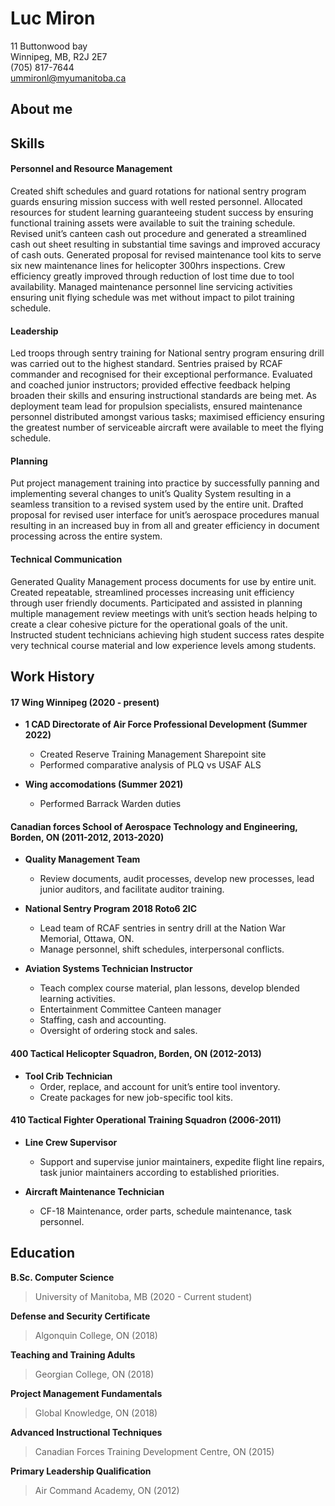 # Luc Miron
11 Buttonwood bay    
Winnipeg, MB, R2J 2E7  
(705) 817-7644  
ummironl@myumanitoba.ca  

## About me




## Skills

#### Personnel and Resource Management
Created shift schedules and guard rotations for national sentry program guards ensuring mission success with well rested personnel. Allocated resources for student learning guaranteeing student success by ensuring functional training assets were available to suit the training schedule. Revised unit’s canteen cash out procedure and generated a streamlined cash out sheet resulting in substantial time savings and improved accuracy of cash outs. Generated proposal for revised maintenance tool kits to serve six new maintenance lines for helicopter 300hrs inspections. Crew efficiency greatly improved through reduction of lost time due to tool availability. Managed maintenance personnel line servicing activities ensuring unit flying schedule was met without impact to pilot training schedule.

#### Leadership
Led troops through sentry training for National sentry program ensuring drill was carried out to the highest standard. Sentries praised by RCAF commander and recognised for their exceptional performance. Evaluated and coached junior instructors; provided effective feedback helping broaden their skills and ensuring instructional standards are being met. As deployment team lead for propulsion specialists, ensured maintenance personnel distributed amongst various tasks; maximised efficiency ensuring the greatest number of serviceable aircraft were available to meet the flying schedule.

#### Planning
Put project management training into practice by successfully panning and implementing several changes to unit’s Quality System resulting in a seamless transition to a revised system used by the entire unit. Drafted proposal for revised user interface for unit’s aerospace procedures manual resulting in an increased buy in from all and greater efficiency in document processing across the entire system. 

#### Technical Communication
Generated Quality Management process documents for use by entire unit. Created repeatable, streamlined processes increasing unit efficiency through user friendly documents. Participated and assisted in planning multiple management review meetings with unit’s section heads helping to create a clear cohesive picture for the operational goals of the unit. Instructed student technicians achieving high student success rates despite very technical course material and low experience levels among students.


## Work History

#### 17 Wing Winnipeg (2020 - present)

* **1 CAD Directorate of Air Force Professional Development (Summer 2022)**
  * Created Reserve Training Management Sharepoint site 
  * Performed comparative analysis of PLQ vs USAF ALS    

* **Wing accomodations (Summer 2021)**  
  * Performed Barrack Warden duties

#### Canadian forces School of Aerospace Technology and Engineering, Borden, ON (2011-2012, 2013-2020)

 * **Quality Management Team**
   * Review documents, audit processes, develop new 	processes, lead junior auditors, and facilitate 	auditor training.

 * **National Sentry Program 2018 Roto6 2IC**
   * Lead team of RCAF sentries in sentry drill at the 	Nation War Memorial, Ottawa, ON.
   * Manage personnel, shift schedules, interpersonal 	conflicts.
 
 * **Aviation Systems Technician Instructor**
   * Teach complex course material, plan lessons, 	develop blended learning activities.
   * Entertainment Committee Canteen manager
   * Staffing, cash and accounting.
   * Oversight of ordering stock and sales.
 
#### 400 Tactical Helicopter Squadron, Borden, ON (2012-2013)

 * **Tool Crib Technician**   
   * Order, replace, and account for unit’s entire tool 	inventory.
   * Create packages for new job-specific tool kits.

#### 410 Tactical Fighter Operational Training Squadron (2006-2011)

 * **Line Crew Supervisor**
 	* Support and supervise junior maintainers, expedite 	flight line repairs, task junior maintainers 	according to established priorities.
 	
 * **Aircraft Maintenance Technician**    
   * CF-18 Maintenance, order parts, schedule 	maintenance, task personnel.
 
## Education

**B.Sc. Computer Science**
> University of Manitoba, MB (2020 - Current student)

**Defense and Security Certificate**
> Algonquin College, ON (2018)

**Teaching and Training Adults**
> Georgian College, ON (2018)

**Project Management Fundamentals** 
> Global Knowledge, ON (2018)

**Advanced Instructional Techniques** 
> Canadian Forces Training Development Centre, ON (2015)

**Primary Leadership Qualification** 
> Air Command Academy, ON (2012)
